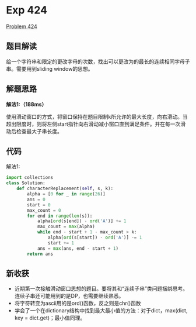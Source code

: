 # Exp 424

[Problem 424](https://leetcode.com/problems/longest-repeating-character-replacement)

## 题目解读

给一个字符串和限定的更改字母的次数，找出可以更改为的最长的连续相同字母子串。需要用到sliding window的思想。

## 解题思路

**解法1:（188ms）**

使用滑动窗口的方式，将窗口保持在题目限制k所允许的最大长度，向右滑动。当超出限度时，则将左侧start指针向右滑动减小窗口直到满足条件。并在每一次滑动后检查最大子串长度。

## 代码

解法1:

```python
import collections
class Solution:
    def characterReplacement(self, s, k):
        alpha = [0 for _ in range(26)]
        ans = 0
        start = 0
        max_count = 0
        for end in range(len(s)):
            alpha[ord(s[end]) - ord('A')] += 1
            max_count = max(alpha)
            while end - start + 1 - max_count > k:
                alpha[ord(s[start]) - ord('A')] -= 1
                start += 1
            ans = max(ans, end - start + 1)
        return ans

```

## 新收获

- 近期第一次接触滑动窗口思想的题目。要将其和“连续子串”类问题捆绑思考。连续子串还可能用到的是DP，也需要继续熟悉。
- 将字符转变为ascii用的是ord()函数，反之则是chr()函数
- 学会了一个在dictionary结构中找到最大最小值的方法：对于dict，max(dict, key = dict.get)；最小值同理。



